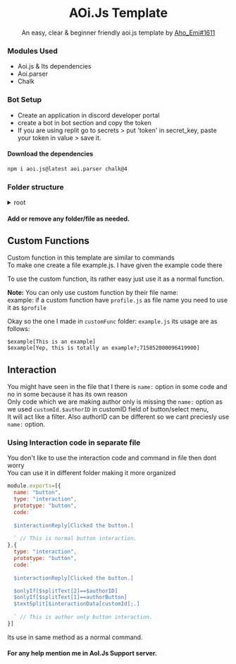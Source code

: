 <div align="center">
  <h1>AOi.Js Template</h1>
  <p>An easy, clear & beginner friendly aoi.js template by <a href="https://discord.com/users/">Aho_Emi#1611</a></p>
</div>



### Modules Used
- Aoi.js & Its dependencies
- Aoi.parser
- Chalk


### Bot Setup
- Create an application in discord developer portal
- create a bot in bot section and copy the token
- If you are using replit go to secrets > put 'token' in secret_key, paste your token in value > save it.

#### Download the dependencies
```bash
npm i aoi.js@latest aoi.parser chalk@4 
```

### Folder structure
<details>
  <summary>root</summary>
  <ul>
    <li>
      <details>
        <summary>client</summary>
        <ul>
          <li>status.js</li>
        </ul>
      </details>
    </li>
    <li>
      <details>
        <summary>customFunc</summary>
        <ul>
          <li>example.js</li>
        </ul>
      </details>
    </li>
    <li>
      <details>
        <summary>database</summary>
        <ul>
          <li>
            <details>
              <summary>main</summary>
              <ul>
                <li>main_scheme_1.sql</li>
              </ul>
            </details>
          </li>
        </ul>
      </details>
    </li>
    <li>
      <details>
        <summary>src</summary>
        <ul>
          <li>
            <details>
              <summary>default</summary>
              <ul>
                <li>button.js</li>
                <li>ping.js</li>
              </ul>
            </details>
          </li>
        </ul>
      </details>
    </li>
    <li>README.md</li>
    <li>handler.js</li>
    <li>index.js</li>
  </ul>
</details>

#### Add or remove any folder/file as needed.
## Custom Functions
Custom function in this template are similar to commands<br>
To make one create a file example.js. I have given the example code there

To use the custom function, its rather easy just use it as a normal function.

**Note:** You can only use custom function by their file name:<br>
example: if a custom function have `profile.js` as file name you need to use it as `$profile`

Okay so the one I made in `customFunc` folder: `example.js` its usage are as follows:<br>

```
$example[This is an example]
$example[Yep, this is totally an example?;715852000096419900]
```

## Interaction
You might have seen in the file that I there is `name:` option in some code and no in some because it has its own reason<br>
Only code which we are making author only is missing the `name:` option as we used `customId.$authorID` in customID field of button/select menu,<br>
It will act like a filter. Also authorID can be different so we cant preciesly use `name:` option.

### Using Interaction code in separate file
You don't like to use the interaction code and command in file then dont worry<br>
You can use it in different folder making it more organized
 
```js
module.exports=[{
  name: "button",
  type: "interaction",
  prototype: "button",
  code:`
  
  $interactionReply[Clicked the button.]
  
  ` // This is normal button interaction.
},{
  type: "interaction",
  prototype: "button",
  code:`
  
  $interactionReply[Clicked the button.]

  $onlyIf[$splitText[2]==$authorID]
  $onlyIf[$splitText[1]==authorButton]
  $textSplit[$interactionData[customId];.]
  
  ` // This is author only button interaction.
}]
```
Its use in same method as a normal command.




#### For any help mention me in AoI.Js Support server.
